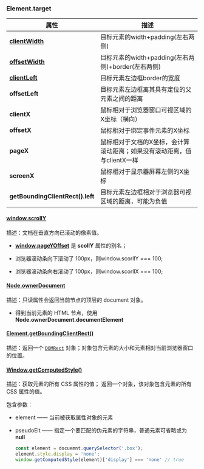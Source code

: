 ### Element.target

| 属性 | 描述 |
| ------- | -- |
| **[clientWidth](https://developer.mozilla.org/zh-CN/docs/Web/API/Element/clientWidth)** | 目标元素的width+padding(左右两侧) |
| **[offsetWidth](https://developer.mozilla.org/zh-CN/docs/Web/API/HTMLElement/offsetWidth)** | 目标元素的width+padding(左右两侧)+border(左右两侧) |
| **[clientLeft](https://developer.mozilla.org/zh-CN/docs/Web/API/Element/clientLeft)** | 目标元素左边框border的宽度 |
| **offsetLeft** | 目标元素左边框离其具有定位的父元素之间的距离 |
| **clientX** | 鼠标相对于浏览器窗口可视区域的X坐标（横向） |
|  **offsetX** | 鼠标相对于绑定事件元素的X坐标 |
|  **pageX** | 鼠标相对于文档的X坐标，会计算滚动距离；如果没有滚动距离，值与clientX一样 |
|  **screenX** | 鼠标相对于显示器屏幕左侧的X坐标 |
|  **getBoundingClientRect().left** | 目标元素左边框相对于浏览器可视区域的距离，可能为负值 |

#### [window.scrollY](https://developer.mozilla.org/zh-CN/docs/Web/API/Window/scrollY)

描述：文档在垂直方向已滚动的像素值。

* **[window.pageYOffset](https://developer.mozilla.org/zh-CN/docs/Web/API/Window/pageYOffset)** 是 **scollY** 属性的别名；

* 浏览器滚动条向下滚动了 100px，则window.scorllY  === 100;
* 浏览器滚动条向右滚动了 100px，则window.scorllX  === 100;


#### [Node.ownerDocument](https://developer.mozilla.org/zh-CN/docs/Web/API/Node/ownerDocument)

描述：只读属性会返回当前节点的顶层的 document 对象。

* 得到当前元素的 HTML 节点，使用 **Node.ownerDocument.documentElement**


#### [Element.getBoundingClientRect()](https://developer.mozilla.org/zh-CN/docs/Web/API/Element/getBoundingClientRect)

描述：返回一个 [`DOMRect`](https://developer.mozilla.org/zh-CN/docs/Web/API/DOMRect) 对象；对象包含元素的大小和元素相对当前浏览器窗口的位置。


#### [Window.getComputedStyle()](https://developer.mozilla.org/zh-CN/docs/Web/API/Window/getComputedStyle)

描述：获取元素的所有 CSS 属性的值； 返回一个对象，该对象包含元素的所有 CSS 属性的值。

包含参数：

* element —— 当前被获取属性对象的元素

* pseudoElt —— 指定一个要匹配的伪元素的字符串，普通元素可省略或为 **null**

  ```javascript
  const element = docuemnt.querySelector('.box');
  element.style.display = 'none';
  window.getComputedStyle(element)['display'] === 'none' // true
  ```

